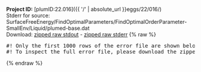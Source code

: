**Project ID:** [plumID:22.016]({{ '/' | absolute_url }}eggs/22/016/)  
Stderr for source:  SurfaceFreeEnergy/FindOptimalParameters/FindOptimalOrderParameter-SmallEnv/Liquid/plumed-base.dat   
Download: [zipped raw stdout](plumed-base.dat.plumed.stdout.txt.zip) - [zipped raw stderr](plumed-base.dat.plumed.stderr.txt.zip) 
{% raw %}
<pre>
#! Only the first 1000 rows of the error file are shown below
#! To inspect the full error file, please download the zipped raw stderr file above
</pre>
{% endraw %}
